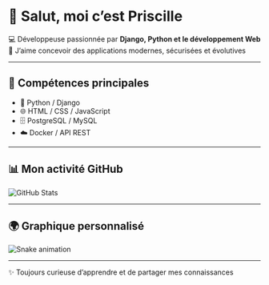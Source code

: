 # 👋 Salut, moi c’est Priscille

💻 Développeuse passionnée par **Django, Python et le développement Web**  
🚀 J’aime concevoir des applications modernes, sécurisées et évolutives  

---

## 🚀 Compétences principales
- 🐍 Python / Django  
- 🌐 HTML / CSS / JavaScript  
- 🗄️ PostgreSQL / MySQL  
- ☁️ Docker / API REST  

---

## 📊 Mon activité GitHub
![GitHub Stats](https://github-readme-stats.vercel.app/api?username=MandePriscille&show_icons=true&theme=radical)

---

## 🌍 Graphique personnalisé
![Snake animation](https://github.com/MandePriscille/MandePriscille/blob/output/github-contribution-grid-snake.svg)

---

✨ Toujours curieuse d’apprendre et de partager mes connaissances  
